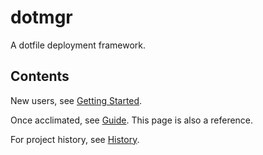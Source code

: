 # dotmgr

A dotfile deployment framework.

## Contents

New users, see [Getting Started](./getting-started.md).

Once acclimated, see [Guide](./guide.md). This page is also a reference.

For project history, see [History](./history.md).
